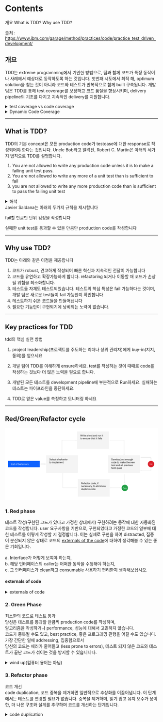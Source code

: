 # Contents
개요
What is TDD?
Why use TDD?

출처 : https://www.ibm.com/garage/method/practices/code/practice_test_driven_development/
## 개요
TDD는 extreme programming에서 기인한 방법으로, 팀과 함께 코드가 특정 동작이나 사례에서 예상대로 동작하도록 하는 것입니다. 첫번째 시도에서 최적 해, optimum solution을 찾는 것이 아니라 코드와 테스트가 반복적으로 함께 built 구축됩니다. 개발 팀은 TDD를 통해 test coverage를 보장하고 코드 품질을 향상시키며, delivery pipeline의 기초를 다지고 지속적인 delivery를 지원합니다.

<details>
  <summary>test coverage vs code coverage</summary>
  test Coverage는 S/W test에서 얼마나 많은 코드가 테스트되었는지 측정하는 지표입니다. Test Suite의 실행을 통해 어떤 부분이 테스트되었는지 확인합니다.

code coverage는 실행된 코드의 평가로, test에 의하여 실행된 라인의 수 등 양적 측정입니다. test coverage는 test case가 전체 기능 요구 사항을 포함하는지 여부를 평가하기 위해 사용됩니다.

핵심목표는 모두 응용 프로그램 코드의 품질 평가입니다.

출처 : https://testsigma.com/blog/code-coverage-vs-test-coverage/
  </details>

  <details>
  <summary>Dynamic Code Coverage</summary>
  Dynamic Code Coverage(동적 코드 커버리지)는 팀이 S/W 코드의 untested portions을 식별가능하도록 합니다. 이 방법은 더 효과적인 S/W testing입니다. Effective software testing은 S/W 품질의 기본요소이며, DCC를 사용함으로서 팀은 즉시 코드 품질을 향상시킬 수 있습니다. DCC는 시장의 다른 테스트 도구와 근본적으로 다릅니다. 
  recompile이 필요하지 않고
  상세한 coverage measurement 제공
  개발, 테스트 및 production enviroments
  운영 환경에서는 프로세스의 모든 함수를 측정하며, 단일 모듈뿐만 아니라 제3자(3rd party) 코드도 측정
  출처 : redhat
  </details>
<hr>



## What is TDD?


TDD의 기본 concept은 모든 production code가 testcase에 대한 response로 작성되어야 한다는 것입니다. Uncle Bob라고 알려진, Robert C. Martin은 아래의 세가지 법칙으로 TDD를 설명합니다.

  <ol>
    <li>You are not allowed to write any production code unless it is to make a failing unit test pass. </li>
    <li>You are not allowed to write any more of a unit test than is sufficient to fail </li>
    <li>you are not allowed to write any more production code than is sufficient to pass the failing unit test</li>
  </ol>
  <details><summary>해석</summary>
1. 실패중인 test를 통과하기 전까지 어떠한 production code도 작성할 수 없습니다

2. 필요 이상으로 많은 unit 테스트를 작성하지 않아야 합니다

3. unit test에 해당하는 만큼씩만 production code를 작성해야 합니다

</details>
Javier Saldana는 아래의 두가지 규칙을 제시합니다

fail할 만큼만 단위 검정을 작성합니다

실패한 unit test를 통과할 수 있을 만큼만 production code를 작성합니다
  <hr>


## Why use TDD?
TDD는 아래와 같은 이점을 제공합니다
  <ol>

  <li>코드가 robust, 견고하게 작성되어 빠른 혁신과 지속적인 전달이 가능합니다</li>
  <li>코드를 유연하고 확장가능하게 합니다. refactoring 되거나 이동할 때 코드가 손상될 위험을 최소화합니다.</li>
  <li>테스트들 자체도 테스트되었습니다. 테스트의 핵심 특성은 fail 가능하다는 것이며, 개발 팀은 새로운 test들이 fail 가능한지 확인합니다</li>
  <li>테스트하기 쉬운 코드들을 만들어냅니다</li>

  <li>필요한 기능만이 구현되기에 낭비되는 노력이 없습니다.</li> 

  </ol>

  <hr>

## Key practices for TDD


tdd의 핵심 실천 방법
1. project leadership(프로젝트를 주도하는 리더나 상위 관리자)에게 buy-in(지지, 동의)를 얻으세요

2. 개발 팀이 TDD를 이해하게 ensure하세요. test를 작성하는 것이 때때로 code를 작성하는 것보다 더 많은 노력을 필요로 합니다.

3. 개발된 모든 테스트를 development pipeline에 부분적으로 Run하세요. 실패하는 테스트는 파이프라인을 중단하세요.

4. TDD로 얻은 value를 측정하고 모니터링 하세요

<hr>

## Red/Green/Refactor cycle
![img.png](img.png)

### 1. Red phase
테스트 작성(구현된 코드가 있다고 가정한 상태에서)
    구현하려는 동작에 대한 자동화된 코드를 작성합니다. 
user 요구사항을 기반으로, 구현되었다고 가정한 코드의 일부에 대한 테스트를 어떻게 작성할 지 결정합니다.
이는 실제로 구현을 하여 distracted, 집중이 분산되지 않은 상태로 코드의 [externals of the code](#externals-of-the-code)에 대하여 생각해볼 수 있는 좋은 기회입니다.
<br><br>a. Interface가 어떻게 보여야 하는지, <br>
b. 해당 인터페이스의 caller는 어떠한 동작을 수행해야 하는지, <br>
c. 그 인터페이스가 clean하고 consumable 사용하기 편리한지 생각해보십시오.<br>

#### externals of code
<details>
<summary>
externals of code
</summary>
TDD에서 externals of code에 대하여 생각하는 것은 코드를 작성하기 전에 코드와 상호작용하는 인터페이스를 고려하는 것을 의미합니다. 
인터페이스를 어떻게 설계하고 어떠한 동작을 원하는지 생각하며, 이를 기반으로 Test를 작성합니다. 이를 통해 코드가 외부와의 상호 작용에서 예상대로 동작하는지 검증할 수 있습니다.
</details>

### 2. Green Phase
최소한의 코드로 테스트 통과<br>
    당신은 테스트를 통과할 만큼씩 production code를 작성하며, <br>알고리즘을 작성하거나 performance, 성능에 대해서 고민하지 않습니다.<br>
코드가 중복될 수도 있고, best practice, 좋은 프로그래밍 관행을 어길 수도 있습니다.<br>
가장 간단한 일에 addressing, 집중함으로서 <br>당신의 코드는 에러가 줄어들고 (less prone to errors), 
테스트 되지 않은 코드와 테스트가 끝난 코드가 섞이는 것을 방지할 수 있습니니다. <br>

<details>
<summary>
wind up(컴퓨터 용어는 아님)
</summary>
회사의 해산 또는 청산: "winding up"은 회사가 자산을 처분하고 채무를 상환하며 종료하는 과정을 의미합니다. 이는 회사의 활동을 완전히 중단하고 회사를 해체하는 과정을 말합니다. 회사의 경영 불능, 부채 문제, 손실 등으로 인해 회사가 해산되는 경우 "winding up" 절차가 진행될 수 있습니다.
일상적인 의미의 마무리 또는 정리: "winding up"은 어떤 일이나 사건의 마무리 단계를 의미하기도 합니다. 예를 들어, "We're winding up the meeting" (우리는 회의를 정리하고 마무리하고 있습니다)라고 말할 수 있습니다. 이는 회의가 점차 종료되고 마무리되고 있는 상황을 나타냅니다.
<br>
본문의
'avoid winding up with a mix of code'
-> 코드가 섞여서 망하는 것을 의미 하는 것으로 보임
</details>

### 3. Refactor phase
코드 개선<br>
code duplication, 코드 중복을 제거하면 일반적으로 추상화를 이끌어냅니다.
이 단계에서는 테스트를 변경할 필요가 없습니다. 중복을 제거하며, 읽기 쉽고 유지 보수가 용이한, 더 나은 구조와 설계를 추구하며 코드를 개선하는 단계입니다.



<details>
<summary>
code duplication
</summary>
코드 중복(Code duplication)은 소프트웨어 개발에서 흔히 발생하는 문제입니다. 이는 동일한 또는 유사한 코드 블록이 여러 곳에 중복되어 사용되는 상황을 가리킵니다. 코드 중복은 일반적으로 다음과 같은 문제를 초래할 수 있습니다:
<br><br>
1. 유지보수의 어려움: 코드 중복은 변경이 필요한 경우 여러 곳에 동일한 변경을 반복해야 함을 의미합니다. 이는 코드를 수정하고 유지보수하는 데 시간과 노력이 더 많이 필요하게 만듭니다. 또한, 중복된 코드의 존재로 인해 버그가 발생할 수 있는 가능성도 증가합니다.
<br>
2. 코드 크기 증가: 중복된 코드의 존재로 인해 소스 코드의 크기가 늘어납니다. 이는 프로젝트의 전체적인 복잡도를 증가시키고, 디버깅과 테스트를 어렵게 만들 수 있습니다. 또한, 중복된 코드를 유지보수하는 데 필요한 자원과 시간도 증가합니다.
<br>
3. 일관성 부족: 중복된 코드는 코드베이스에서 일관성을 유지하기 어렵게 만듭니다. 동일한 로직을 서로 다른 방식으로 구현한 중복 코드들은 버그의 원인이 될 수 있습니다. 또한, 중복 코드는 코드 리뷰 및 팀 협업 과정에서도 문제를 야기할 수 있습니다.
<br><br>
코드 중복을 해결하기 위해 여러 가지 방법이 있습니다. 일반적으로는 다음과 같은 접근 방식을 사용합니다:
<br><br>
1. 함수나 메서드 추출: 중복된 코드 블록을 함수나 메서드로 추출하여 동일한 기능을 수행하도록 합니다. 추출한 함수는 여러 곳에서 호출될 수 있으므로 중복을 제거하고 유지보수성을 향상시킵니다.
<br>
2. 상속 또는 인터페이스 활용: 중복된 코드를 상속 관계로 재구성하거나 인터페이스를 도입하여 공통 기능을 재사용할 수 있습니다. 이를 통해 중복 코드를 최소화하고 코드의 재사용성을 높일 수 있습니다.
<br>
3. 유틸리티 클래스 또는 라이브러리 사용: 자주 사용되는 기능을 라이브러리나 유틸리티 클래스로 추출하여 중복을 제거할 수 있습니다. 이를 통해 코드베이스 전체에서 공통 기능을 재사용할 수 있습니다.
</details>